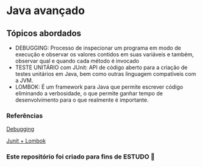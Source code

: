 <h1> Java avançado </h1>

<h2> Tópicos abordados </h2>
<ul> 
  <li> DEBUGGING: Processo de inspecionar um programa em modo de execução e observar os valores contidos em suas variáveis e também, observar qual e quando cada método é invocado </li>
  <li> TESTE UNITÁRIO com JUnit: API de código aberto para a criação de testes unitários em Java, bem como outras linguagem compatíveis com a JVM. </li>
 <li> LOMBOK: É um framework para Java que permite escrever código eliminando a verbosidade, o que permite ganhar tempo de desenvolvimento para o que realmente é importante. </li>
</ul>



<h3> Referências </h3>

[Debugging](https://web.dio.me/course/debugging-java/learning/97fc1d8d-4f01-4856-a1a2-85c6117ccc75/?back=/browse)

[Junit + Lombok](https://www.youtube.com/watch?v=W3fSgHrBzek)

<h3> Este repositório foi criado para fins de <strong> ESTUDO </strong> 🤝 </h3>